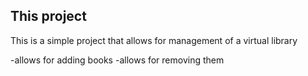 ## This project

This is a simple project that allows for management of a virtual library

-allows for adding books
-allows for removing them
